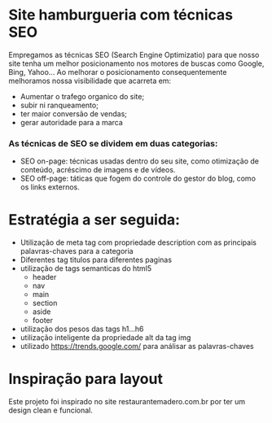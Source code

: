 # Site hamburgueria com técnicas SEO

Empregamos as técnicas SEO (Search Engine Optimizatio) para que nosso site tenha um melhor posicionamento nos motores de buscas como Google, Bing, Yahoo... Ao melhorar o posicionamento consequentemente melhoramos nossa visibilidade que acarreta em:

- Aumentar o trafego organico do site;
- subir ni ranqueamento; 
- ter maior conversão de vendas;
- gerar autoridade para a marca

### As técnicas de SEO se dividem em duas categorias:

- SEO on-page: técnicas usadas dentro do seu site, como otimização de conteúdo, acréscimo de imagens e de vídeos.
- SEO off-page: táticas que fogem do controle do gestor do blog, como os links externos.

# Estratégia a ser seguida:

- Utilização de meta tag com propriedade description com as principais palavras-chaves para a categoria
- Diferentes tag titulos para diferentes paginas
- utilização de tags semanticas do html5
    - header
    - nav
    - main
    - section
    - aside
    - footer
- utilização dos pesos das tags h1...h6
- utilização inteligente da propriedade alt da tag img
- utilizado https://trends.google.com/ para análisar as palavras-chaves



# Inspiração para layout
  
Este projeto foi inspirado no site restaurantemadero.com.br por ter um design clean e funcional.


